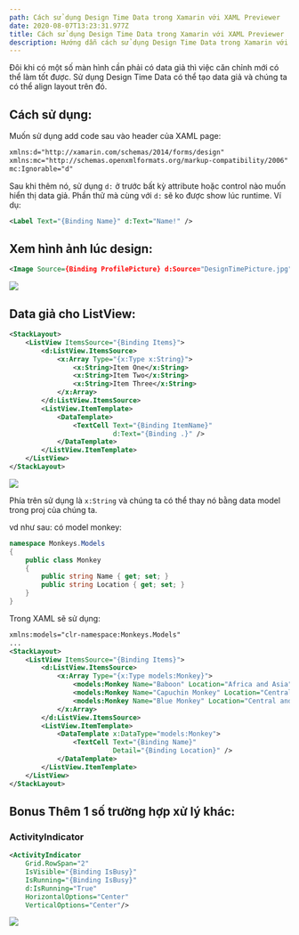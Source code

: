 ```yaml
---
path: Cách sử dụng Design Time Data trong Xamarin với XAML Previewer
date: 2020-08-07T13:23:31.977Z
title: Cách sử dụng Design Time Data trong Xamarin với XAML Previewer
description: Hướng dẫn cách sử dụng Design Time Data trong Xamarin với XAML Previewer
---
```

Đôi khi có một số màn hình cần phải có data giả thì việc căn chỉnh mới có thể làm tốt được. Sử dụng Design Time Data có thể tạo data giả và chúng ta có thể align layout trên đó.

## Cách sử dụng:

Muốn sử dụng add code sau vào header của XAML page:

```xml
xmlns:d="http://xamarin.com/schemas/2014/forms/design"
xmlns:mc="http://schemas.openxmlformats.org/markup-compatibility/2006"
mc:Ignorable="d"
```

Sau khi thêm nó, sử dụng `d:` ở trước bất kỳ attribute hoặc control nào muốn hiển thị data giả. Phần thử mà cùng với `d:` sẽ ko được show lúc runtime.
Ví dụ:

```xml
<Label Text="{Binding Name}" d:Text="Name!" />
```

## Xem hình ảnh lúc design:

```xml
<Image Source={Binding ProfilePicture} d:Source="DesignTimePicture.jpg" />
```

![](https://docs.microsoft.com/en-us/xamarin/xamarin-forms/xaml/xaml-previewer/xaml-previewer-images/designtimedata-image-sm.png)

## Data giả cho ListView:

```xml
<StackLayout>
    <ListView ItemsSource="{Binding Items}">
        <d:ListView.ItemsSource>
            <x:Array Type="{x:Type x:String}">
                <x:String>Item One</x:String>
                <x:String>Item Two</x:String>
                <x:String>Item Three</x:String>
            </x:Array>
        </d:ListView.ItemsSource>
        <ListView.ItemTemplate>
            <DataTemplate>
                <TextCell Text="{Binding ItemName}"
                          d:Text="{Binding .}" />
            </DataTemplate>
        </ListView.ItemTemplate>
    </ListView>
</StackLayout>
```

![](https://docs.microsoft.com/en-us/xamarin/xamarin-forms/xaml/xaml-previewer/xaml-previewer-images/designtimedata-itemssource-sm.png)

Phía trên sử dụng là `x:String` và chúng ta có thể thay nó bằng data model trong proj của chúng ta.

vd như sau: có model monkey:

```csharp
namespace Monkeys.Models
{
    public class Monkey
    {
        public string Name { get; set; }
        public string Location { get; set; }
    }
}
```

Trong XAML sẽ sử dụng:

```xml
xmlns:models="clr-namespace:Monkeys.Models"
...
<StackLayout>
    <ListView ItemsSource="{Binding Items}">
        <d:ListView.ItemsSource>
            <x:Array Type="{x:Type models:Monkey}">
                <models:Monkey Name="Baboon" Location="Africa and Asia"/>
                <models:Monkey Name="Capuchin Monkey" Location="Central and South America"/>
                <models:Monkey Name="Blue Monkey" Location="Central and East Africa"/>
            </x:Array>
        </d:ListView.ItemsSource>
        <ListView.ItemTemplate>
            <DataTemplate x:DataType="models:Monkey">
                <TextCell Text="{Binding Name}"
                          Detail="{Binding Location}" />
            </DataTemplate>
        </ListView.ItemTemplate>
    </ListView>
</StackLayout>
```

## Bonus Thêm 1 số trường hợp xử lý khác:

### ActivityIndicator

```xml
<ActivityIndicator 
    Grid.RowSpan="2"
    IsVisible="{Binding IsBusy}"
    IsRunning="{Binding IsBusy}"
    d:IsRunning="True"
    HorizontalOptions="Center"
    VerticalOptions="Center"/>
```

![](https://montemagno.com/content/images/2019/10/Activity.PNG)


